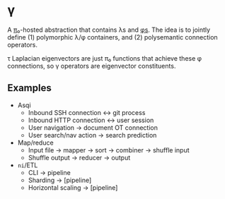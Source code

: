 # γ
A [π₀](pi0.md)-hosted abstraction that contains λs and [φs](phi.md). The idea is to jointly define (1) polymorphic λ/φ containers, and (2) polysemantic connection operators.

τ Laplacian eigenvectors are just π₀ functions that achieve these φ connections, so γ operators are eigenvector constituents.


## Examples
+ Asqi
  + Inbound SSH connection ↔ git process
  + Inbound HTTP connection ↔ user session
  + User navigation → document OT connection
  + User search/nav action → search prediction
+ Map/reduce
  + Input file → mapper → sort → combiner → shuffle input
  + Shuffle output → reducer → output
+ `ni`/ETL
  + CLI → pipeline
  + Sharding → [pipeline]
  + Horizontal scaling → [pipeline]
